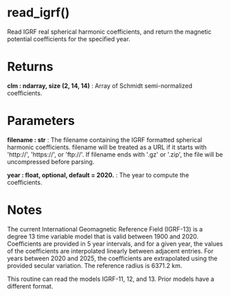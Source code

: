 # read_igrf()

Read IGRF real spherical harmonic coefficients, and return the magnetic
potential coefficients for the specified year.

# Returns

**clm : ndarray, size (2, 14, 14)**
:   Array of Schmidt semi-normalized coefficients.

# Parameters

**filename : str**
:   The filename containing the IGRF formatted spherical harmonic coefficients. filename will be treated as a URL if it starts with 'http://', 'https://', or 'ftp://'. If filename ends with '.gz' or '.zip', the file will be uncompressed before parsing.

**year : float, optional, default = 2020.**
:   The year to compute the coefficients.

# Notes

The current International Geomagnetic Reference Field (IGRF-13) is a
degree 13 time variable model that is valid between 1900 and 2020.
Coefficients are provided in 5 year intervals, and for a given year, the
values of the coefficients are interpolated linearly between adjacent
entries. For years between 2020 and 2025, the coefficients are extrapolated
using the provided secular variation. The reference radius is 6371.2 km.

This routine can read the models IGRF-11, 12, and 13. Prior models have a
different format.
    